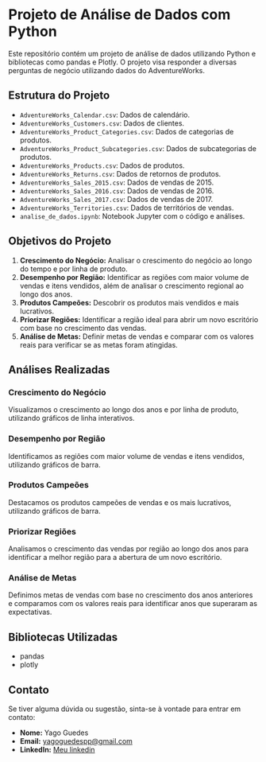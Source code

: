 # Projeto de Análise de Dados com Python

Este repositório contém um projeto de análise de dados utilizando Python e bibliotecas como pandas e Plotly. O projeto visa responder a diversas perguntas de negócio utilizando dados do AdventureWorks.

## Estrutura do Projeto

- `AdventureWorks_Calendar.csv`: Dados de calendário.
- `AdventureWorks_Customers.csv`: Dados de clientes.
- `AdventureWorks_Product_Categories.csv`: Dados de categorias de produtos.
- `AdventureWorks_Product_Subcategories.csv`: Dados de subcategorias de produtos.
- `AdventureWorks_Products.csv`: Dados de produtos.
- `AdventureWorks_Returns.csv`: Dados de retornos de produtos.
- `AdventureWorks_Sales_2015.csv`: Dados de vendas de 2015.
- `AdventureWorks_Sales_2016.csv`: Dados de vendas de 2016.
- `AdventureWorks_Sales_2017.csv`: Dados de vendas de 2017.
- `AdventureWorks_Territories.csv`: Dados de territórios de vendas.
- `analise_de_dados.ipynb`: Notebook Jupyter com o código e análises.

## Objetivos do Projeto

1. **Crescimento do Negócio:** Analisar o crescimento do negócio ao longo do tempo e por linha de produto.
2. **Desempenho por Região:** Identificar as regiões com maior volume de vendas e itens vendidos, além de analisar o crescimento regional ao longo dos anos.
3. **Produtos Campeões:** Descobrir os produtos mais vendidos e mais lucrativos.
4. **Priorizar Regiões:** Identificar a região ideal para abrir um novo escritório com base no crescimento das vendas.
5. **Análise de Metas:** Definir metas de vendas e comparar com os valores reais para verificar se as metas foram atingidas.

## Análises Realizadas

### Crescimento do Negócio

Visualizamos o crescimento ao longo dos anos e por linha de produto, utilizando gráficos de linha interativos.

### Desempenho por Região

Identificamos as regiões com maior volume de vendas e itens vendidos, utilizando gráficos de barra.

### Produtos Campeões

Destacamos os produtos campeões de vendas e os mais lucrativos, utilizando gráficos de barra.

### Priorizar Regiões

Analisamos o crescimento das vendas por região ao longo dos anos para identificar a melhor região para a abertura de um novo escritório.

### Análise de Metas

Definimos metas de vendas com base no crescimento dos anos anteriores e comparamos com os valores reais para identificar anos que superaram as expectativas.

## Bibliotecas Utilizadas

- pandas
- plotly

## Contato

Se tiver alguma dúvida ou sugestão, sinta-se à vontade para entrar em contato:
- **Nome:** Yago Guedes
- **Email:** yagoguedespp@gmail.com
- **LinkedIn:** [Meu linkedin](www.linkedin.com/in/yago-guedes-1328b4150)

